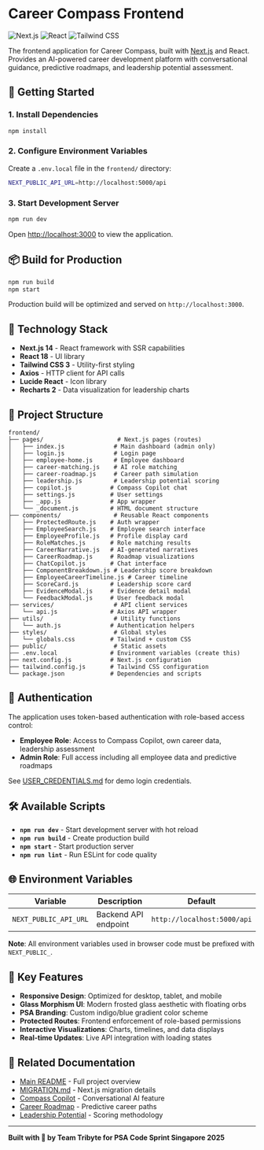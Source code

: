# Career Compass Frontend

![Next.js](https://img.shields.io/badge/Next.js-14-black)
![React](https://img.shields.io/badge/React-18-61dafb)
![Tailwind CSS](https://img.shields.io/badge/Tailwind-3-06b6d4)

The frontend application for Career Compass, built with [Next.js](https://nextjs.org/) and React. Provides an AI-powered career development platform with conversational guidance, predictive roadmaps, and leadership potential assessment.

## 🚀 Getting Started

### 1. Install Dependencies

```bash
npm install
```

### 2. Configure Environment Variables

Create a `.env.local` file in the `frontend/` directory:

```bash
NEXT_PUBLIC_API_URL=http://localhost:5000/api
```

### 3. Start Development Server

```bash
npm run dev
```

Open [http://localhost:3000](http://localhost:3000) to view the application.

## 📦 Build for Production

```bash
npm run build
npm start
```

Production build will be optimized and served on `http://localhost:3000`.

## 🎨 Technology Stack

- **Next.js 14** - React framework with SSR capabilities
- **React 18** - UI library
- **Tailwind CSS 3** - Utility-first styling
- **Axios** - HTTP client for API calls
- **Lucide React** - Icon library
- **Recharts 2** - Data visualization for leadership charts

## 📂 Project Structure

```
frontend/
├── pages/                     # Next.js pages (routes)
│   ├── index.js              # Main dashboard (admin only)
│   ├── login.js              # Login page
│   ├── employee-home.js      # Employee dashboard
│   ├── career-matching.js    # AI role matching
│   ├── career-roadmap.js     # Career path simulation
│   ├── leadership.js         # Leadership potential scoring
│   ├── copilot.js           # Compass Copilot chat
│   ├── settings.js          # User settings
│   ├── _app.js              # App wrapper
│   └── _document.js         # HTML document structure
├── components/               # Reusable React components
│   ├── ProtectedRoute.js    # Auth wrapper
│   ├── EmployeeSearch.js    # Employee search interface
│   ├── EmployeeProfile.js   # Profile display card
│   ├── RoleMatches.js       # Role matching results
│   ├── CareerNarrative.js   # AI-generated narratives
│   ├── CareerRoadmap.js     # Roadmap visualizations
│   ├── ChatCopilot.js       # Chat interface
│   ├── ComponentBreakdown.js # Leadership score breakdown
│   ├── EmployeeCareerTimeline.js # Career timeline
│   ├── ScoreCard.js         # Leadership score card
│   ├── EvidenceModal.js     # Evidence detail modal
│   └── FeedbackModal.js     # User feedback modal
├── services/                 # API client services
│   └── api.js               # Axios API wrapper
├── utils/                    # Utility functions
│   └── auth.js              # Authentication helpers
├── styles/                   # Global styles
│   └── globals.css          # Tailwind + custom CSS
├── public/                   # Static assets
├── .env.local               # Environment variables (create this)
├── next.config.js           # Next.js configuration
├── tailwind.config.js       # Tailwind CSS configuration
└── package.json             # Dependencies and scripts
```

## 🔐 Authentication

The application uses token-based authentication with role-based access control:

- **Employee Role**: Access to Compass Copilot, own career data, leadership assessment
- **Admin Role**: Full access including all employee data and predictive roadmaps

See [USER_CREDENTIALS.md](../USER_CREDENTIALS.md) for demo login credentials.

## 🛠️ Available Scripts

- **`npm run dev`** - Start development server with hot reload
- **`npm run build`** - Create production build
- **`npm start`** - Start production server
- **`npm run lint`** - Run ESLint for code quality

## 🌐 Environment Variables

| Variable | Description | Default |
|----------|-------------|---------|
| `NEXT_PUBLIC_API_URL` | Backend API endpoint | `http://localhost:5000/api` |

**Note**: All environment variables used in browser code must be prefixed with `NEXT_PUBLIC_`.

## 🎯 Key Features

- **Responsive Design**: Optimized for desktop, tablet, and mobile
- **Glass Morphism UI**: Modern frosted glass aesthetic with floating orbs
- **PSA Branding**: Custom indigo/blue gradient color scheme
- **Protected Routes**: Frontend enforcement of role-based permissions
- **Interactive Visualizations**: Charts, timelines, and data displays
- **Real-time Updates**: Live API integration with loading states

## 📖 Related Documentation

- [Main README](../README.md) - Full project overview
- [MIGRATION.md](./MIGRATION.md) - Next.js migration details
- [Compass Copilot](../docs/COMPASS_COPILOT.md) - Conversational AI feature
- [Career Roadmap](../docs/CAREER_ROADMAP.md) - Predictive career paths
- [Leadership Potential](../docs/LEADERSHIP_POTENTIAL.md) - Scoring methodology

---

**Built with 💙 by Team Tribyte for PSA Code Sprint Singapore 2025**

